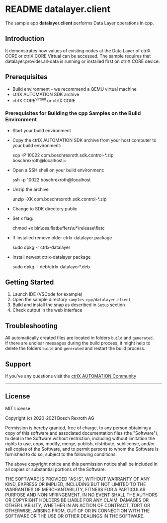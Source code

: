 # README datalayer.client

The sample app __datalayer.client__ performs Data Layer operations in cpp.

## Introduction

It demonstrates how values of existing nodes at the Data Layer of ctrlX CORE or ctrlX CORE Virtual can be accessed.
The sample requires that datalayer.provider.all-data is running or installed first on ctrlX CORE device.

## Prerequisites

* Build environment - we recommend a QEMU virtual machine
* ctrlX AUTOMATION SDK archive
* ctrlX CORE<sup>virtual</sup> or ctrlX CORE

### Prerequisites for Building the cpp Samples on the Build Environment

* Start your build environment
* Copy the ctrlX AUTOMATION SDK archive from your host computer to your build environment:

    scp -P 10022 com.boschrexroth.sdk.control-*.zip boschrexroth@localhost:~

* Open a SSH shell on your build environment:

    ssh -p 10022 boschrexroth@localhost

* Unzip the archive

    unzip -XK com.boschrexroth.sdk.control-*.zip

* Change to SDK directory public
* Set x flag: 

    chmod +x bin\oss.flatbuffers\u*\release\flatc

* If installed remove older ctrlx-datalayer package

    sudo dpkg -r ctrlx-datalayer 

* Install newest ctrlx-datalayer package

    sudo dpkg -i deb/ctrlx-datalayer*.deb

## Getting Started

1. Launch IDE (VSCode for example)
2. Open the sample directory `samples-cpp/datalayer.client`
3. Build and install the snap as described in `Setup` section
4. Check output in the web interface


## Troubleshooting

All automatically created files are located in folders `build` and `generated`.  
If there are unclear messages during the build process, it might help to delete the folders `build` and `generated` and restart the build process.

## Support

If you've any questions visit the [ctrlX AUTOMATION Community](https://developer.community.boschrexroth.com/)

___

## License

MIT License

Copyright (c) 2020-2021 Bosch Rexroth AG

Permission is hereby granted, free of charge, to any person obtaining a copy
of this software and associated documentation files (the "Software"), to deal
in the Software without restriction, including without limitation the rights
to use, copy, modify, merge, publish, distribute, sublicense, and/or sell
copies of the Software, and to permit persons to whom the Software is
furnished to do so, subject to the following conditions:

The above copyright notice and this permission notice shall be included in all
copies or substantial portions of the Software.

THE SOFTWARE IS PROVIDED "AS IS", WITHOUT WARRANTY OF ANY KIND, EXPRESS OR
IMPLIED, INCLUDING BUT NOT LIMITED TO THE WARRANTIES OF MERCHANTABILITY,
FITNESS FOR A PARTICULAR PURPOSE AND NONINFRINGEMENT. IN NO EVENT SHALL THE
AUTHORS OR COPYRIGHT HOLDERS BE LIABLE FOR ANY CLAIM, DAMAGES OR OTHER
LIABILITY, WHETHER IN AN ACTION OF CONTRACT, TORT OR OTHERWISE, ARISING FROM,
OUT OF OR IN CONNECTION WITH THE SOFTWARE OR THE USE OR OTHER DEALINGS IN THE
SOFTWARE.
